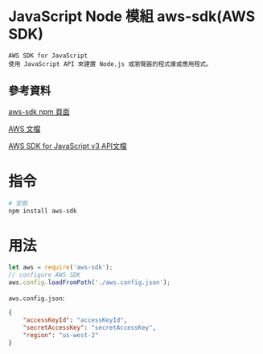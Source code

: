# JavaScript Node 模組 aws-sdk(AWS SDK)

```
AWS SDK for JavaScript
使用 JavaScript API 來建置 Node.js 或瀏覽器的程式庫或應用程式。
```

## 參考資料

[aws-sdk npm 頁面](https://www.npmjs.com/package/aws-sdk)

[AWS 文檔](https://docs.aws.amazon.com/zh_tw/sdk-for-javascript/v3/developer-guide/welcome.html)

[AWS SDK for JavaScript v3 API文檔](https://docs.aws.amazon.com/AWSJavaScriptSDK/v3/latest/index.html)

# 指令

```bash
# 安裝
npm install aws-sdk
```

# 用法

```JavaScript
let aws = require('aws-sdk');
// configure AWS SDK
aws.config.loadFromPath('./aws.config.json');
```

`aws.config.json`:

```json
{
    "accessKeyId": "accessKeyId",
    "secretAccessKey": "secretAccessKey",
    "region": "us-west-2"
}
```